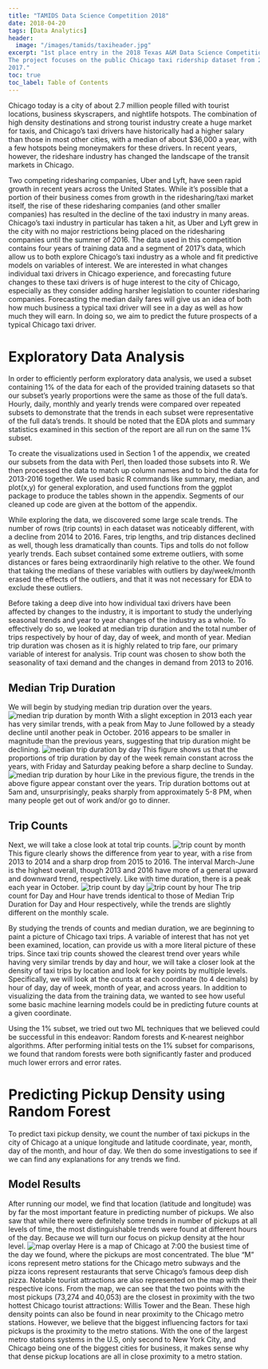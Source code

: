 ```yaml
---
title: "TAMIDS Data Science Competition 2018"
date: 2018-04-20
tags: [Data Analytics]
header:
  image: "/images/tamids/taxiheader.jpg"
excerpt: "1st place entry in the 2018 Texas A&M Data Science Competition.
The project focuses on the public Chicago taxi ridership dataset from 2013 through
2017."
toc: true
toc_label: Table of Contents
---
```


Chicago today is a city of about 2.7 million people filled with tourist locations, business skyscrapers, and nightlife hotspots. The combination of high density destinations and strong tourist industry create a huge market for taxis, and Chicago’s taxi drivers have historically had a higher salary than those in most other cities, with a median of about $36,000 a year, with a few hotspots being moneymakers for these drivers. In recent years, however, the rideshare industry has changed the landscape of the transit markets in Chicago.  

Two competing ridesharing companies, Uber and Lyft, have seen rapid growth in recent years across the United States. While it’s possible that a portion of their business comes from growth in the ridesharing/taxi market itself, the rise of these ridesharing companies (and other smaller companies) has resulted in the decline of the taxi industry in many areas. Chicago’s taxi industry
in particular has taken a hit, as Uber and Lyft grew in the city with no major restrictions being placed on the ridesharing companies until the summer of 2016. The data used in this competition contains four years of training data and a segment of 2017’s data, which allow us to both explore Chicago’s taxi industry as a whole and fit predictive models on variables of interest. We are interested in what changes individual taxi drivers in Chicago experience, and forecasting future changes to these taxi drivers is of huge interest to the city of Chicago, especially as they consider adding harsher legislation to counter ridesharing companies. Forecasting the median daily fares will give us an idea of both how much business a typical taxi driver will see in a day as well as how much they will earn. In doing so, we aim to predict the future prospects of a typical Chicago taxi driver.

# Exploratory Data Analysis
In order to efficiently perform exploratory data analysis, we used a subset containing 1% of the data for each of the provided training datasets so that our subset’s yearly proportions were the same as those of the full data’s. Hourly, daily, monthly and yearly trends were compared over repeated subsets to demonstrate that the trends in each subset were representative of the full data’s trends. It should be noted that the EDA plots and summary statistics examined in this section of the report are all run on the same 1% subset.  

To create the visualizations used in Section 1 of the appendix, we created our subsets from the data with Perl, then loaded those subsets into R. We then processed the data to match up column names and to bind the data for 2013-2016 together. We used basic R commands like summary, median, and plot(x,y) for general exploration, and used functions from the ggplot package to produce the tables shown in the appendix. Segments of our cleaned up code are given at the bottom of the appendix.  

While exploring the data, we discovered some large scale trends. The number of rows (trip counts) in each dataset was noticeably different, with a decline from 2014 to 2016. Fares, trip lengths, and trip distances declined as well, though less dramatically than counts. Tips and tolls do not follow yearly trends. Each subset contained some extreme outliers, with some distances or fares being extraordinarily high relative to the other. We found that taking the medians of these variables with outliers by day/week/month erased the effects of the outliers, and that it was not necessary for EDA to exclude these outliers.  

Before taking a deep dive into how individual taxi drivers have been affected by changes to the industry, it is important to study the underlying seasonal trends and year to year changes of the industry as a whole. To effectively do so, we looked at median trip duration and the total number of trips respectively by hour of day, day of week, and month of year. Median trip duration was chosen as it is highly related to trip fare, our primary variable of interest for analysis. Trip count was chosen to show both the seasonality of taxi demand and the changes in demand from 2013 to 2016.  

## Median Trip Duration
We will begin by studying median trip duration over the years.  
<img src="{{ site.url }}{{ site.baseurl }}/images/tamids/MedianTripMonth.jpg" alt="median trip duration by month">
With a slight exception in 2013 each year has very similar trends, with a peak from May to June followed by a steady decline until another peak in October. 2016 appears to be smaller in magnitude than the previous years, suggesting that trip duration might be declining.
<img src="{{ site.url }}{{ site.baseurl }}/images/tamids/MedianTripDay.jpg" alt="median trip duration by day">
This figure shows us that the proportions of trip duration by day of the week remain constant across the years, with Friday and Saturday peaking before a sharp decline to Sunday.
<img src="{{ site.url }}{{ site.baseurl }}/images/tamids/MedianTripHour.jpg" alt="median trip duration by hour">
Like in the previous figure, the trends in the above figure appear constant over the years. Trip duration bottoms out at 5am and, unsurprisingly, peaks sharply from approximately 5-8 PM, when many people get out of work and/or go to dinner.

## Trip Counts
Next, we will take a close look at total trip counts.
<img src="{{ site.url }}{{ site.baseurl }}/images/tamids/TripCountMonth.jpg" alt="trip count by month">
This figure clearly shows the difference from year to year, with a rise from 2013 to 2014 and a sharp drop from 2015 to 2016. The interval March-June is the highest overall, though 2013 and 2016 have more of a general upward and downward trend, respectively. Like with time duration, there is a peak each year in October.
<img src="{{ site.url }}{{ site.baseurl }}/images/tamids/TripCountDay.jpg" alt="trip count by day">
<img src="{{ site.url }}{{ site.baseurl }}/images/tamids/TripCountHour.jpg" alt="trip count by hour">
The trip count for Day and Hour have trends identical to those of Median Trip Duration for Day and Hour respectively, while the trends are slightly different on the monthly scale.  

By studying the trends of counts and median duration, we are beginning to paint a picture of Chicago taxi trips. A variable of interest that has not yet been examined, location, can provide us with a more literal picture of these trips. Since taxi trip counts showed the clearest trend over years while having very similar trends by day and hour, we will take a closer look at the density of taxi trips by location and look for key points by multiple levels. Specifically, we will look at the counts at each coordinate (to 4 decimals) by hour of day, day of week, month of year, and across years. In addition to visualizing the data from the training data, we wanted to see how useful some basic machine learning models could be in predicting future counts at a given coordinate.  

Using the 1% subset, we tried out two ML techniques that we believed could be successful in this endeavor: Random forests and K-nearest neighbor algorithms. After performing initial tests on the 1% subset for comparisons, we found that random forests were both significantly faster and produced much lower errors and error rates.

# Predicting Pickup Density using Random Forest
To predict taxi pickup density, we count the number of taxi pickups in the city of Chicago at a unique longitude and latitude coordinate, year, month, day of the month, and hour of day. We then do some investigations to see if we can find any explanations for any trends we find.

## Model Results
After running our model, we find that location (latitude and longitude) was by far the most important feature in predicting number of pickups. We also saw that while there were definitely some trends in number of pickups at all levels of time, the most distinguishable trends were found at different hours of the day. Because we will turn our focus on pickup density at the hour level.
<img src="{{ site.url }}{{ site.baseurl }}/images/tamids/RFmap.jpg" alt="map overlay">
Here is a map of Chicago at 7:00 the busiest time of the day we found, where the pickups are most concentrated. The blue “M” icons represent metro stations for the Chicago metro subways and the pizza icons represent restaurants that serve Chicago’s famous deep dish pizza. Notable tourist attractions are also represented on the map with their respective icons. From the map, we can see that the two points with the most pickups (73,274 and 40,053) are the closest in proximity with the two hottest Chicago tourist attractions: Willis Tower and the Bean. These high density points can also be found in near proximity to the Chicago metro stations. However, we believe that the biggest influencing factors for taxi pickups is the proximity to the metro stations. With the one of the largest metro stations systems in the U.S, only second to New York City, and Chicago being one of the biggest cities for business, it makes sense why that dense pickup locations are all in close proximity to a metro station.
